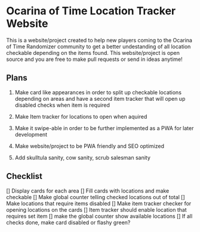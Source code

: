# Ocarina of Time Location Tracker Website
This is a website/project created to help new players coming to the Ocarina of Time Randomizer community to get a better undestanding of all location checkable depending on the items found. This website/project is open source and you are free to make pull requests or send in ideas anytime!

## Plans
1. Make card like appearances in order to split up checkable locations depending on areas and have a second item tracker that will open up disabled checks when item is required

2. Make Item tracker for locations to open when aquired

3. Make it swipe-able in order to be further implemented as a PWA for later development

4. Make website/project to be PWA friendly and SEO optimized

5. Add skulltula sanity, cow sanity, scrub salesman sanity


## Checklist
[] Display cards for each area
[] Fill cards with locations and make checkable
[] Make global counter telling checked locations out of total
[] Make locations that require items disabled
[] Make item tracker checker for opening locations on the cards
[] Item tracker should enable location that requires set item
[] make the global counter show available locations
[] If all checks done, make card disabled or flashy green?